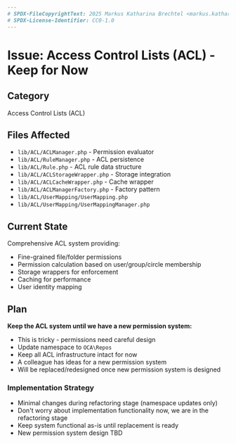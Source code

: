 ```yaml
---
# SPDX-FileCopyrightText: 2025 Markus Katharina Brechtel <markus.katharina.brechtel@thengo.net>
# SPDX-License-Identifier: CC0-1.0
---
```


# Issue: Access Control Lists (ACL) - Keep for Now

## Category
Access Control Lists (ACL)

## Files Affected
- `lib/ACL/ACLManager.php` - Permission evaluator
- `lib/ACL/RuleManager.php` - ACL persistence
- `lib/ACL/Rule.php` - ACL rule data structure
- `lib/ACL/ACLStorageWrapper.php` - Storage integration
- `lib/ACL/ACLCacheWrapper.php` - Cache wrapper
- `lib/ACL/ACLManagerFactory.php` - Factory pattern
- `lib/ACL/UserMapping/UserMapping.php`
- `lib/ACL/UserMapping/UserMappingManager.php`

## Current State
Comprehensive ACL system providing:
- Fine-grained file/folder permissions
- Permission calculation based on user/group/circle membership
- Storage wrappers for enforcement
- Caching for performance
- User identity mapping

## Plan
**Keep the ACL system until we have a new permission system:**

- This is tricky - permissions need careful design
- Update namespace to `OCA\Repos`
- Keep all ACL infrastructure intact for now
- A colleague has ideas for a new permission system
- Will be replaced/redesigned once new permission system is designed

### Implementation Strategy
- Minimal changes during refactoring stage (namespace updates only)
- Don't worry about implementation functionality now, we are in the refactoring stage
- Keep system functional as-is until replacement is ready
- New permission system design TBD
